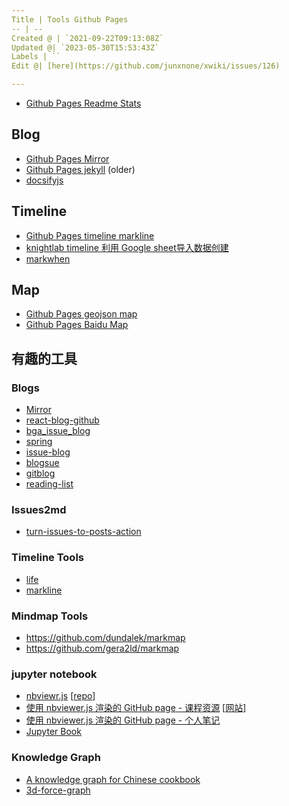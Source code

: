```yaml
---
Title | Tools Github Pages
-- | --
Created @ | `2021-09-22T09:13:08Z`
Updated @| `2023-05-30T15:53:43Z`
Labels | ``
Edit @| [here](https://github.com/junxnone/xwiki/issues/126)

---
```

- [Github Pages Readme Stats](./Github_Pages_Readme_Stats)

## Blog
- [Github Pages Mirror](./Github_Pages_Mirror)
- [Github Pages jekyll](./Github_Pages_jekyll) (older)
- [docsifyjs](/Github_Pages_docsify)

## Timeline
- [Github Pages timeline markline](./Github_Pages_timeline_markline)
- [knightlab timeline 利用 Google sheet导入数据创建](http://timeline.knightlab.com/)
- [markwhen](https://github.com/mark-when/markwhen)


## Map
- [Github Pages geojson map](./Github_Pages_geojson_map)
- [Github Pages Baidu Map](./Github_Pages_Baidu_Map)



## 有趣的工具

### Blogs

- [Mirror](https://github.com/LoeiFy/Mirror/tree/master)
- [react-blog-github](https://github.com/saadpasta/react-blog-github)
- [bga_issue_blog](https://github.com/bingoogolapple/bga_issue_blog)
- [spring](https://github.com/zhaoda/spring)
- [issue-blog](https://github.com/ttop5/issue-blog)
- [blogsue](https://github.com/CoderMing/blogsue)
- [gitblog](https://github.com/imuncle/gitblog)
- [reading-list](https://github.com/jwenjian/reading-list)

### Issues2md
- [turn-issues-to-posts-action](https://github.com/wayou/turn-issues-to-posts-action)

### Timeline Tools
- [life](https://github.com/cheeaun/life)
- [markline](https://github.com/hotoo/markline)

### Mindmap Tools
- https://github.com/dundalek/markmap
- https://github.com/gera2ld/markmap 

### jupyter notebook

- [nbviewr.js](https://kokes.github.io/nbviewer.js/viewer.html) [[repo](https://github.com/kokes/nbviewer.js/)]
- [使用 nbviewer.js 渲染的 GitHub page - 课程资源](https://github.com/UIUC-iSchool-DataViz/is445_AOUAOG_fall2021) [[网站](https://uiuc-ischool-dataviz.github.io/is445_AOUAOG_fall2021/)]
- [使用 nbviewer.js 渲染的 GitHub page - 个人笔记](https://github.com/nagexiucai/MLA/)
- [Jupyter Book](https://jupyterbook.org/intro.html)


### Knowledge Graph
- [A knowledge graph for Chinese cookbook](https://github.com/ngl567/CookBook-KG)
- [3d-force-graph](https://github.com/vasturiano/3d-force-graph)
